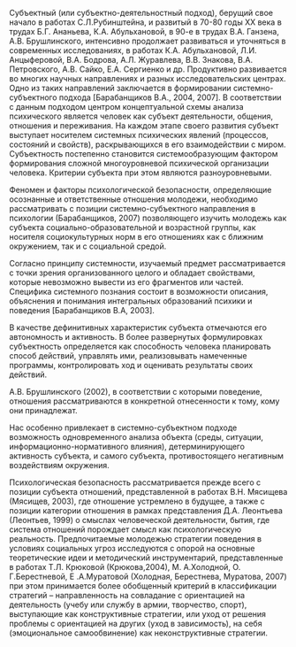 Субъектный (или субъектно-деятельностный подход), берущий свое начало в работах С.Л.Рубинштейна, и развитый в 70-80 годы ХХ века в трудах Б.Г. Ананьева, К.А. Абульхановой, в 90-е в трудах В.А. Ганзена, А.В. Брушлинского, интенсивно продолжает развиваться и уточняться в современных исследованиях, в работах К.А. Абульхановой, Л.И. Анцыферовой, В.А. Бодрова, А.Л. Журавлева, В.В. Знакова, В.А. Петровского, А.В. Сайко, Е.А. Сергиенко и др. Продуктивно развивается во многих научных направлениях и разных исследовательских центрах. Одно из таких направлений заключается в формировании системно-субъектного подхода [Барабанщиков В.А., 2004, 2007]. В соответствии с данным подходом центром концептуальной схемы анализа психического является человек как субъект деятельности, общения, отношения и переживания. На каждом этапе своего развития субъект выступает носителем системных психических явлений (процессов, состояний и свойств), раскрывающихся в его взаимодействии с миром. Субъектность постепенно становится системообразующим фактором формирования сложной многоуровневой психической организации человека. Критерии субъекта при этом являются разноуровневыми.

Феномен и факторы психологической безопасности, определяющие осознанные и ответственные отношения  молодежи,  необходимо рассматривать с позиции  системно-субъектного направления в психологии (Барабанщиков, 2007) позволяющего изучить молодежь как субъекта социально-образовательной и возрастной группы, как носителя социокультурных норм в его отношениях как с ближним окружением, так и с социальной средой. 

Согласно принципу системности, изучаемый предмет рассматривается с точки зрения организованного целого и обладает свойствами, которые невозможно вывести из его фрагментов или частей. Специфика системного познания состоит в возможности описания, объяснения и понимания интегральных образований психики и поведения [Барабанщиков В.А, 2003].

В качестве дефинитивных характеристик субъекта отмечаются его автономность и активность. В более развернутых формулировках субъектность определяется как способность человека планировать способ действий, управлять ими, реализовывать намеченные программы, контролировать ход и оценивать результаты своих действий.

А.В. Брушлинского (2002), в соответствии с которыми поведение, отношения рассматриваются в конкретной отнесенности к тому, кому они принадлежат.

Нас особенно привлекает в системно-субъектном подходе возможность одновременного анализа объекта (среды, ситуации, информационно-нормативного влияния), детерминирующего активность субъекта, и самого субъекта, противостоящего негативным воздействиям окружения.

Психологическая безопасность рассматривается прежде всего с позиции  субъекта отношений, представленной  в работах  В.Н. Мясищева (Мясищев, 2003), где отношение устремлено в будущее, а также с позиции  категории отношения в рамках представления Д.А. Леонтьева (Леонтьев, 1999) о смыслах человеческой деятельности, бытия, где система отношений порождает смысл как психологическую реальность. Предпочитаемые  молодежью стратегии поведения в  условиях социальных угроз исследуются с опорой  на основные теоретические идеи и методический инструментарий, представленные в работах Т.Л. Крюковой (Крюкова,2004),  М. А.Холодной, О. Г.Берестневой, Е .А.Муратовой (Холодная, Берестнева, Муратова, 2007) при этом принимается более обобщенный критерий в классификации стратегий – направленность на совладание с ориентацией на деятельность (учебу или службу в армии, творчество, спорт), выступающие как конструктивные стратегии, или уход от решения проблемы с ориентацией на других (уход в зависимость), на себя (эмоциональное самообвинение) как неконструктивные стратегии. 